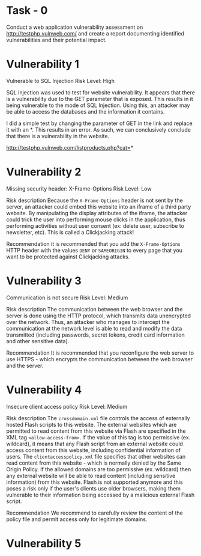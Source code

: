 # Task - 0
Conduct a web application vulnerability assessment on http://testphp.vulnweb.com/ and create a report documenting identified vulnerabilities and their potential impact. 

# Vulnerability 1
Vulnerable to SQL Injection
Risk Level: High

SQL injection was used to test for website vulnerability. It appears that there is a vulnerability due to the GET parameter that is exposed. This results in it being vulnerable to the mode of SQL Injection. Using this, an attacker may be able to access the databases and the information it contains.

I did a simple test by changing the parameter of GET in the link and replace it with an *. This results in an error. As such, we can conclusively conclude that there is a vulnerability in the website.

http://testphp.vulnweb.com/listproducts.php?cat=* 


# Vulnerability 2
Missing security header: X-Frame-Options
Risk Level: Low

Risk description
Because the `X-Frame-Options` header is not sent by the server, an attacker could embed this website into an iframe of a third party website. By manipulating the display attributes of the iframe, the attacker could trick the user into performing mouse clicks in the application, thus performing activities without user consent (ex: delete user, subscribe to newsletter, etc). This is called a Clickjacking attack!

Recommendation
it is recommended that you add the `X-Frame-Options` HTTP header with the values `DENY` or `SAMEORIGIN` to every page that you want to be protected against Clickjacking attacks.

# Vulnerability 3
Communication is not secure
Risk Level: Medium

Risk description
The communication between the web browser and the server is done using the HTTP protocol, which transmits data unencrypted over the network. Thus, an attacker who manages to intercept the communication at the network level is able to read and modify the data transmitted (including passwords, secret tokens, credit card information and other sensitive data).

Recommendation
It is recommended that you reconfigure the web server to use HTTPS - which encrypts the communication between the web browser and the server.

# Vulnerability 4
Insecure client access policy
Risk Level: Medium

Risk description
The `crossdomain.xml` file controls the access of externally hosted Flash scripts to this website. The external websites which are permitted to read content from this website via Flash are specified in the XML tag `<allow-access-from>`. If the value of this tag is too permissive (ex. wildcard), it means that any Flash script from an external website could access content from this website, including confidential information of users. The `clientaccesspolicy.xml` file specifies that other websites can read content from this website - which is normally denied by the Same Origin Policy. If the allowed domains are too permissive (ex. wildcard) then any external website will be able to read content (including sensitive information) from this website. Flash is not supported anymore and this poses a risk only if the user's clients use older browsers, making them vulnerable to their information being accessed by a malicious external Flash script.

Recommendation
We recommend to carefully review the content of the policy file and permit access only for legitimate domains.

# Vulnerability 5